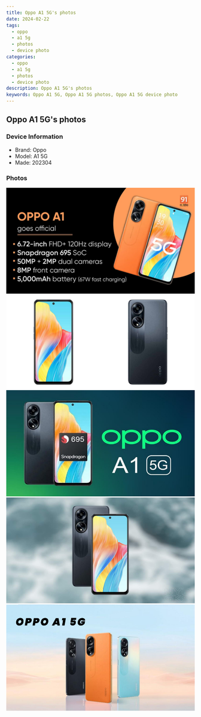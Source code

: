 ```yaml
---
title: Oppo A1 5G's photos
date: 2024-02-22
tags: 
  - oppo
  - a1 5g
  - photos
  - device photo
categories: 
  - oppo
  - a1 5g
  - photos
  - device photo
description: Oppo A1 5G's photos
keywords: Oppo A1 5G, Oppo A1 5G photos, Oppo A1 5G device photo
---
```


## Oppo A1 5G's photos

### Device Information

- Brand: Oppo
- Model: A1 5G
- Made: 202304

### Photos

![/images/best-assets/devices/oppo/oppo-a1-5g/1.jpg](/images/best-assets/devices/oppo/oppo-a1-5g/1.jpg)
![/images/best-assets/devices/oppo/oppo-a1-5g/2.jpg](/images/best-assets/devices/oppo/oppo-a1-5g/2.jpg)
![/images/best-assets/devices/oppo/oppo-a1-5g/3.jpg](/images/best-assets/devices/oppo/oppo-a1-5g/3.jpg)
![/images/best-assets/devices/oppo/oppo-a1-5g/4.jpg](/images/best-assets/devices/oppo/oppo-a1-5g/4.jpg)
![/images/best-assets/devices/oppo/oppo-a1-5g/5.jpg](/images/best-assets/devices/oppo/oppo-a1-5g/5.jpg)

